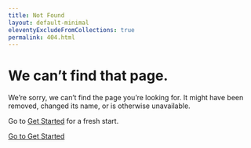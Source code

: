 ```yaml
---
title: Not Found
layout: default-minimal
eleventyExcludeFromCollections: true
permalink: 404.html
---
```


<div class="row justify-content-center pt-lg-20 pt-10">
  <div class="col-lg-8 col-12">
    <div class="card">
      <div class="card-body">
        <div class="row">
          <div class="col-10 mx-auto">
            <h1 class="h2 text-primary text-center">
              We can’t find that page.
            </h1>
            <p>We’re sorry, we can’t find the page you’re looking for. It might have been removed, changed its name, or
              is otherwise unavailable.</p>
            <p>Go to <a href="/get-started/">Get Started</a> for a fresh start.</p>
            <div class="text-center">
              <a href="/get-started/" class="btn btn-primary mb-2">Go to Get Started</a>
            </div>
          </div>
        </div>
      </div>
    </div>
  </div>
</div>
